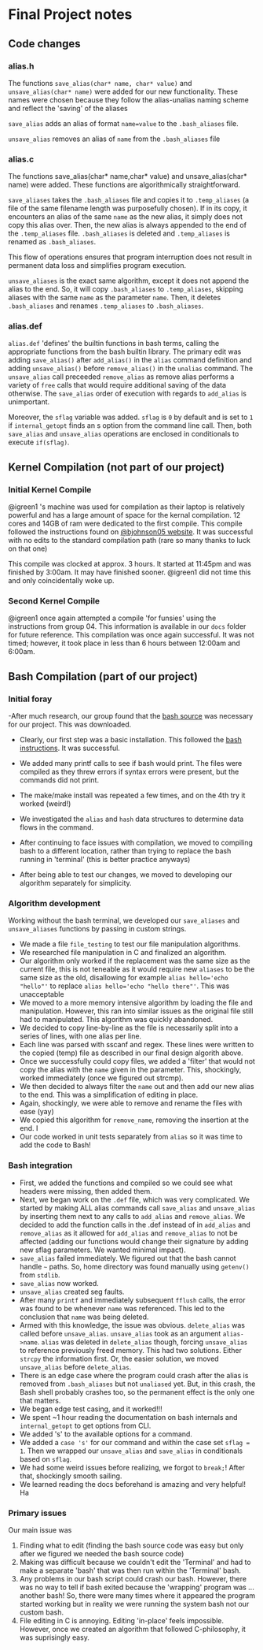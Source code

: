 # Final Project notes 

## Code changes

### alias.h

The functions `save_alias(char* name, char* value)` and `unsave_alias(char* name)` were added for our new functionality. These names were chosen because they follow the alias-unalias naming scheme and reflect the 'saving' of the aliases

`save_alias` adds an alias of format `name=value` to the `.bash_aliases` file.

`unsave_alias` removes an alias of `name` from the `.bash_aliases` file

### alias.c

The functions save_alias(char* name,char* value) and unsave_alias(char* name) were added. These functions are algorithmically straightforward. 

`save_aliases` takes the `.bash_aliases` file and copies it to `.temp_aliases` (a file of the same filename length was purposefully chosen). If in its copy, it encounters an alias of the same `name` as the new alias, it simply does not copy this alias over. Then, the new alias is always appended to the end of the `.temp_aliases` file. `.bash_aliases` is deleted and `.temp_aliases` is renamed as `.bash_aliases`. 

This flow of operations ensures that program interruption does not result in permanent data loss and simplifies program execution.

`unsave_aliases` is the exact same algorithm, except it does not append the alias to the end. So, it will copy `.bash_aliases` to `.temp_aliases`, skipping aliases with the same `name` as the parameter `name`. Then, it deletes `.bash_aliases` and renames `.temp_aliases` to `.bash_aliases`. 

### alias.def

`alias.def` 'defines' the builtin functions in bash terms, calling the appropriate functions from the bash builtin library. The primary edit was adding `save_alias()` after `add_alias()` in the `alias` command definition and adding `unsave_alias()` before `remove_alias()` in the `unalias` command. The `unsave_alias` call preceeded `remove_alias` as remove alias performs a variety of `free` calls that would require additional saving of the data otherwise. The `save_alias` order of execution with regards to `add_alias` is unimportant.

Moreover, the `sflag` variable was added. `sflag` is `0` by default and is set to `1` if `internal_getopt` finds an s option from the command line call. Then, both `save_alias` and `unsave_alias` operations are enclosed in conditionals to execute `if(sflag)`. 

## Kernel Compilation (not part of our project)

### Initial Kernel Compile

@igreen1 's machine was used for compilation as their laptop is relatively powerful and has a large amount of space for the kernal compilation. 12 cores and 14GB of ram were dedicated to the first compile. This compile followed the instructions found on [@bjohnson05 website](https://bjohnson.lmu.build/cmsi387web/osproject.html). It was successful with no edits to the standard compilation path (rare so many thanks to luck on that one)

This compile was clocked at approx. 3 hours. It started at 11:45pm and was finished by 3:00am. It may have finished sooner. @igreen1 did not time this and only coincidentally woke up.

### Second Kernel Compile

@igreen1 once again attempted a compile 'for funsies' using the instructions from group 04. This information is available in our `docs` folder for future reference. This compilation was once again successful. It was not timed; however, it took place in less than 6 hours between 12:00am and 6:00am.

## Bash Compilation (part of our project)

### Initial foray 

-After much research, our group found that the [bash source](https://ftp.gnu.org/gnu/bash/) was necessary for our project. This was downloaded.

- Clearly, our first step was a basic installation. This followed the [bash instructions](https://www.gnu.org/software/bash/manual/html_node/Installing-Bash.html). It was successful.

- We added many printf calls to see if bash would print. The files were compiled as they threw errors if syntax errors were present, but the commands did not print.
- The make/make install was repeated a few times, and on the 4th try it worked (weird!)
- We investigated the `alias` and `hash` data structures to determine data flows in the command. 
- After continuing to face issues with compilation, we moved to compiling bash to a different location, rather than trying to replace the bash running in 'terminal' (this is better practice anyways)
- After being able to test our changes, we moved to developing our algorithm separately for simplicity.

### Algorithm development 
Working without the bash terminal, we developed our `save_aliases` and `unsave_aliases` functions by passing in custom strings.

- We made a file `file_testing` to test our file manipulation algorithms.
- We researched file manipulation in C and finalized an algorithm. 
- Our algorithm only worked if the replacement was the same size as the current file, this is not teneable as it would require new `aliases` to be the same size as the old, disallowing for example `alias hello='echo "hello"'` to replace `alias hello='echo "hello there"'`. This was unacceptable
- We moved to a more memory intensive algorithm by loading the file and manipulation. However, this ran into similar issues as the original file still had to manipulated. This algorithm was quickly abandoned.
- We decided to copy line-by-line as the file is necessarily split into a series of lines, with one alias per line. 
- Each line was parsed with sscanf and regex. These lines were written to the copied (temp) file as described in our final design algorith above.
- Once we successfully could copy files, we added a 'filter' that would not copy the alias with the `name` given in the parameter. This, shockingly, worked immediately (once we figured out strcmp).
- We then decided to always filter the `name` out and then add our new alias to the end. This was a simplification of editing in place.
- Again, shockingly, we were able to remove and rename the files with ease (yay)
- We copied this algorithm for `remove_name`, removing the insertion at the end. I
- Our code worked in unit tests separately from `alias` so it was time to add the code to Bash!


### Bash integration

- First, we added the functions and compiled so we could see what headers were missing, then added them.
- Next, we began work on the `.def` file, which was very complicated. We started by making ALL alias commands call `save_alias` and `unsave_alias` by inserting them next to any calls to `add_alias` and `remove_alias`. We decided to add the function calls in the .def instead of in `add_alias` and `remove_alias` as it allowed for `add_alias` and `remove_alias` to not be affected (adding our functions would change their signature by adding new sflag parameters. We wanted minimal impact).
- `save_alias` failed immediately. We figured out that the bash cannot handle `~` paths. So, home directory was found manually using `getenv()` from `stdlib`. 
- `save_alias` now worked.
- `unsave_alias` created seg faults. 
- After many `printf` and immediately subsequent `fflush` calls, the error was found to be whenever `name` was referenced. This led to the conclusion that `name` was being deleted. 
- Armed with this knowledge, the issue was obvious. `delete_alias` was called before `unsave_alias`. `unsave_alias` took as an argument `alias->name`. `alias` was deleted in `delete_alias` though, forcing `unsave_alias` to reference previously freed memory. This had two solutions. Either `strcpy` the information first. Or, the easier solution, we moved `unsave_alias` before `delete_alias`. 
- There is an edge case where the program could crash after the alias is removed from `.bash_aliases` but not `unaliased` yet. But, in this crash, the Bash shell probably crashes too, so the permanent effect is the only one that matters.
- We began edge test casing, and it worked!!!
- We spent ~1 hour reading the documentation on bash internals and `internal_getopt` to get options from CLI.
- We added 's' to the available options for a command.
- We added a `case 's'` for our command and within the case set `sflag = 1`. Then we wrapped our `unsave_alias` and `save_alias` in conditionals based on `sflag`.
- We had some weird issues before realizing, we forgot to `break;`! After that, shockingly smooth sailing.
- We learned reading the docs beforehand is amazing and very helpful! Ha


### Primary issues

Our main issue was 
1. Finding what to edit (finding the bash source code was easy but only after we figured we needed the bash source code)
2. Making was difficult because we couldn't edit the 'Terminal' and had to make a separate 'bash' that was then run within the 'Terminal' bash.
3. Any problems in our bash script could crash our bash. However, there was no way to tell if bash exited because the 'wrapping' program was ... another bash! So, there were many times where it appeared the program started working but in reality we were running the system bash not our custom bash.
4. File editing in C is annoying. Editing 'in-place' feels impossible. However, once we created an algorithm that followed C-philosophy, it was suprisingly easy.
